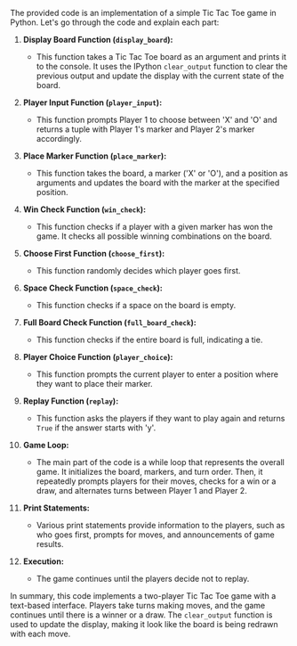 The provided code is an implementation of a simple Tic Tac Toe game in Python. Let's go through the code and explain each part:

1. **Display Board Function (`display_board`):**
   - This function takes a Tic Tac Toe board as an argument and prints it to the console. It uses the IPython `clear_output` function to clear the previous output and update the display with the current state of the board.

2. **Player Input Function (`player_input`):**
   - This function prompts Player 1 to choose between 'X' and 'O' and returns a tuple with Player 1's marker and Player 2's marker accordingly.

3. **Place Marker Function (`place_marker`):**
   - This function takes the board, a marker ('X' or 'O'), and a position as arguments and updates the board with the marker at the specified position.

4. **Win Check Function (`win_check`):**
   - This function checks if a player with a given marker has won the game. It checks all possible winning combinations on the board.

5. **Choose First Function (`choose_first`):**
   - This function randomly decides which player goes first.

6. **Space Check Function (`space_check`):**
   - This function checks if a space on the board is empty.

7. **Full Board Check Function (`full_board_check`):**
   - This function checks if the entire board is full, indicating a tie.

8. **Player Choice Function (`player_choice`):**
   - This function prompts the current player to enter a position where they want to place their marker.

9. **Replay Function (`replay`):**
   - This function asks the players if they want to play again and returns `True` if the answer starts with 'y'.

10. **Game Loop:**
    - The main part of the code is a while loop that represents the overall game. It initializes the board, markers, and turn order. Then, it repeatedly prompts players for their moves, checks for a win or a draw, and alternates turns between Player 1 and Player 2.

11. **Print Statements:**
    - Various print statements provide information to the players, such as who goes first, prompts for moves, and announcements of game results.

12. **Execution:**
    - The game continues until the players decide not to replay.

In summary, this code implements a two-player Tic Tac Toe game with a text-based interface. Players take turns making moves, and the game continues until there is a winner or a draw. The `clear_output` function is used to update the display, making it look like the board is being redrawn with each move.
